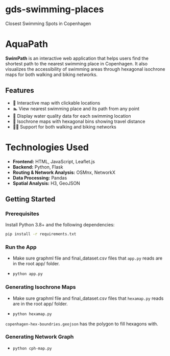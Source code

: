 # gds-swimming-places
Closest Swimming Spots in Copenhagen

# AquaPath

**SwimPath** is an interactive web application that helps users find the shortest path to the nearest swimming place in Copenhagen. It also visualizes the accessibility of swimming areas through hexagonal isochrone maps for both walking and biking networks.

## Features

- 🌊 Interactive map with clickable locations
- 🏊 View nearest swimming place and its path from any point
- 📍 Display water quality data for each swimming location
- 🧭 Isochrone maps with hexagonal bins showing travel distance
- 🚶🚴 Support for both walking and biking networks

# Technologies Used

- **Frontend:** HTML, JavaScript, Leaflet.js
- **Backend:** Python, Flask
- **Routing & Network Analysis:** OSMnx, NetworkX
- **Data Processing:** Pandas
- **Spatial Analysis:** H3, GeoJSON

## Getting Started

### Prerequisites

Install Python 3.8+ and the following dependencies:

```bash
pip install -r requirements.txt
```
### Run the App
- Make sure graphml file and final_dataset.csv files that ```app.py``` reads are in the root app/ folder.
- ```bash
  python app.py
  ```
### Generating Isochrone Maps
- Make sure graphml file and final_dataset.csv files that ```hexamap.py``` reads are in the root app/ folder.
- ```bash
  python hexamap.py
  ```
 ```copenhagen-hex-boundries.geojson``` has the polygon to fill hexagons with.

### Generating Network Graph
- ```bash
  python cph-map.py
  ```

